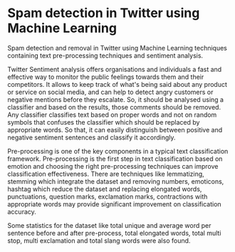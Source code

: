 # Spam detection in Twitter using Machine Learning
Spam detection and removal in Twitter using Machine Learning techniques containing text pre-processing techniques and sentiment analysis.

Twitter Sentiment analysis offers organisations and individuals a fast and effective way to monitor the public feelings towards them and their competitors. It allows to keep track of what's being said about any product or service on social media, and can help to detect angry customers or negative mentions before they escalate. So, it should be analysed using a classifier and based on the results, those comments should be removed. Any classifier classifies text based on proper words and not on random symbols that confuses the classifier which should be replaced by appropriate words. So that, it can easily distinguish between positive and negative sentiment sentences and classify it accordingly.

Pre-processing is one of the key components in a typical text classification framework. Pre-processing is the first step in text classification based on emotion and choosing the right pre-processing techniques can improve classification effectiveness. There are techniques like lemmatizing, stemming which integrate the dataset and removing numbers, emoticons, hashtag which reduce the dataset and replacing elongated words, punctuations, question marks, exclamation marks, contractions with appropriate words may provide significant improvement on classification accuracy.
	
Some statistics for the dataset like total unique and average word per sentence before and after pre-process, total elongated words, total multi stop, multi exclamation and total slang words were also found.
